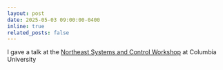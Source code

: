 ```yaml
---
layout: post
date: 2025-05-03 09:00:00-0400
inline: true
related_posts: false
---
```


I gave a talk at the [Northeast Systems and Control Workshop](https://nescw.org/) at Columbia University

 <!-- on `Egocentric Decision-Making for Robot Autonomy` -->
